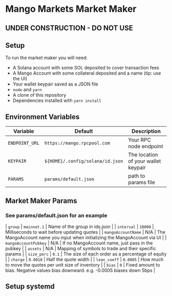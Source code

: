 # Mango Markets Market Maker
## UNDER CONSTRUCTION - DO NOT USE

## Setup
To run the market maker you will need:
* A Solana account with some SOL deposited to cover transaction fees
* A Mango Account with some collateral deposited and a name (tip: use the UI)
* Your wallet keypair saved as a JSON file
* `node` and `yarn`
* A clone of this repository
* Dependencies installed with `yarn install`

## Environment Variables
| Variable | Default | Description |
| -------- | ------- | ----------- |
| `ENDPOINT_URL` | `https://mango.rpcpool.com` | Your RPC node endpoint |
| `KEYPAIR` | `${HOME}/.config/solana/id.json` | The location of your wallet keypair |
| `PARAMS` | `params/default.json` | path to params file |


## Market Maker Params
### See params/default.json for an example
| `group` | `mainnet.1` | Name of the group in ids.json |
| `interval` | `10000` | Milliseconds to wait before updating quotes |
| `mangoAccountName` | N/A | The MangoAccount name you input when initializing the MangoAccount via UI |
| `mangoAccountPubkey` | N/A | If no MangoAccount name, just pass in the pubkey |
| `assets` | N/A | Mapping of symbols to trade and their specific params |
| `size_perc` | `0.1` | The size of each order as a percentage of equity |
| `charge` | `0.0010` | Half the quote width |
| `lean_coeff` | `0.0005` | How much to move the quotes per unit size of inventory |
| `bias` | `0` | Fixed amount to bias. Negative values bias downward. e.g. -0.0005 biases down 5bps |


## Setup systemd

